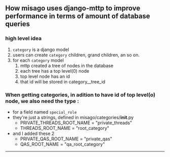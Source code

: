 
## How misago uses django-mttp to improve performance in terms of amount of database queries  

### high level idea  
1. `category` is a django model
1. users can create `category` children, grand children, an so on.
1. for each `category` model
   1. mttp created a tree of nodes in the database
   1. each tree has a top level(0) node 
   1. top level node has an id
   1. that id will be stored in category__tree_id



### When getting categories, in adition to have id of top level(o) node, we also need the type :
* for a field named `special_role`
* they're just a strings, defined in misago/categories/__init__.py
  * PRIVATE_THREADS_ROOT_NAME = "private_threads"
  * THREADS_ROOT_NAME = "root_category"
* and I added these 2
  * PRIVATE_QAS_ROOT_NAME = "private_qas"
  * QAS_ROOT_NAME = "qa_root_category"



-----------------
